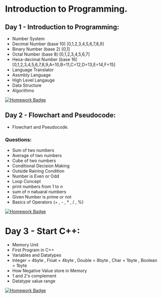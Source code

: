 # Introduction to Programming.

## Day 1 - Introduction to Programming:

- Number System
- Decimal Number (base 10) [0,1,2,3,4,5,6,7,8,9]
- Binary Number (base 2) [0,1]
- Octal Number (base 8) [0,1,2,3,4,5,6,7]
- Hexa-decimal Number (base 16) [0,1,2,3,4,5,6,7,8,9,A=10,B=11,C=12,D=13,E=14,F=15]
- Language Translator
- Assmbly Language
- High Level Langauge
- Data Structure
- Algorithms

[![Homework
Badge](https://img.shields.io/badge/Homework-Pending-green)](https://docs.google.com/document/d/13tmWkludFv4dKS6tiws2zkFWJ7QLINXhVuKOzR56Jlk/edit?tab=t.0)

## Day 2 - Flowchart and Pseudocode:

- Flowchart and Pseudocode.

### Questions:

- Sum of two numbers
- Average of two numbers
- Cube of two numbers
- Conditional Decision Making
- Outside Raining Condition
- Number is Even or Odd
- Loop Concept
- print numbers from 1 to n
- sum of n natuaral numbers
- Given Number is prime or not
- Basics of Operators (+ , - , \* , / , %)

[![Homework
Badge](https://img.shields.io/badge/Homework-Pending-green)](https://docs.google.com/document/d/1ighQuVjhWbIcBLko_l24Nn3rNch9MKxaWjKgXP2Y-OI/edit?tab=t.0)

# Day 3 - Start C++:

- Memory Unit
- First Program in C++
- Variables and Datatypes
- Integer = 4byte , Float = 4byte , Double = 8byte , Char = 1byte , Boolean = 1byte
- How Negative Value store in Memory
- 1 and 2's complement
- Datatype value range

[![Homework
Badge](https://img.shields.io/badge/Homework-Pending-green)](https://docs.google.com/document/d/12WCf8uYyC5KqhF-WvR9o0SkyvKDZlILk4z7HdhRK1T4/edit?tab=t.0#heading=h.jf7ly9y0yvlh)